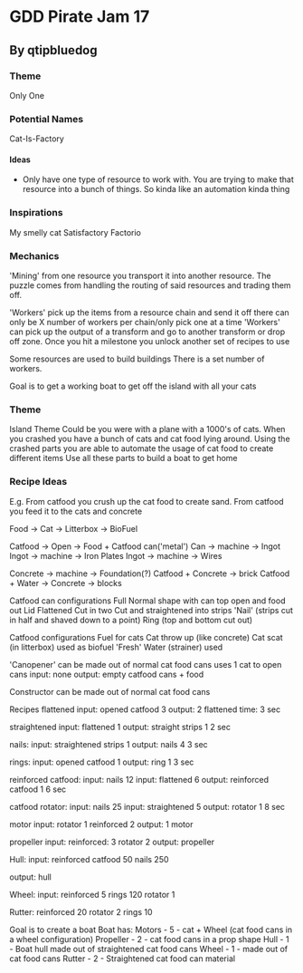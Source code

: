 # GDD Pirate Jam 17
## By qtipbluedog


### Theme 
Only One

### Potential Names
Cat-Is-Factory

#### Ideas
- Only have one type of resource to work with. You are trying to make that resource into a bunch of things. So kinda like an automation kinda thing

### Inspirations
My smelly cat
Satisfactory
Factorio

### Mechanics
'Mining' from one resource you transport it into another resource.
The puzzle comes from handling the routing of said resources and trading them off.

'Workers' pick up the items from a resource chain and send it off there can only be X number of workers per chain/only pick one at a time 
'Workers' can pick up the output of a transform and go to another transform or drop off zone.
Once you hit a milestone you unlock another set of recipes to use

Some resources are used to build buildings
There is a set number of workers.

Goal is to get a working boat to get off the island with all your cats

### Theme
Island Theme
Could be you were with a plane with a 1000's of cats. 
When you crashed you have a bunch of cats and cat food lying around.
Using the crashed parts you are able to automate the usage of cat food to create different items
Use all these parts to build a boat to get home 

### Recipe Ideas
E.g.
From catfood you crush up the cat food to create sand.
From catfood you feed it to the cats and concrete

Food -> Cat -> Litterbox -> BioFuel

Catfood -> Open -> Food + Catfood can('metal')
Can -> machine -> Ingot
Ingot -> machine -> Iron Plates
Ingot -> machine -> Wires

Concrete -> machine -> Foundation(?)
Catfood + Concrete -> brick
Catfood + Water -> 
Concrete -> blocks

Catfood can configurations
Full
Normal shape with can top open and food out
Lid
Flattened
Cut in two
Cut and straightened into strips 
'Nail' (strips cut in half and shaved down to a point)
Ring (top and bottom cut out)

Catfood configurations
Fuel for cats
Cat throw up (like concrete)
Cat scat (in litterbox) used as biofuel
'Fresh' Water (strainer) used 

'Canopener' can be made out of normal cat food cans uses 1 cat to open cans
input: none
output: empty catfood cans + food

Constructor can be made out of normal cat food cans

Recipes
flattened
input: opened catfood 3
output: 2 flattened
time: 3 sec

straightened
input: flattened 1
output: straight strips 1
2 sec

nails: 
input: straightened strips 1
output: nails 4
3 sec

rings:
input: opened catfood 1
output: ring 1
3 sec

reinforced catfood:
input: nails 12
input: flattened 6
output: reinforced catfood 1
6 sec

catfood rotator:
input: nails 25
input: straightened 5
output: rotator 1
8 sec

motor 
input: 
rotator 1
reinforced 2
output: 1 motor

propeller
input: 
reinforced: 3
rotator 2
output: propeller

Hull: 
input: 
reinforced catfood 50
nails 250

output: hull

Wheel:
input: 
reinforced 5
rings 120
rotator 1

Rutter:
reinforced 20
rotator 2
rings 10

Goal is to create a boat
Boat has:
Motors - 5 - cat + Wheel (cat food cans in a wheel configuration)
Propeller - 2 - cat food cans in a prop shape
Hull - 1 - Boat hull made out of straightened cat food cans
Wheel - 1 - made out of cat food cans 
Rutter - 2 - Straightened cat food can material
